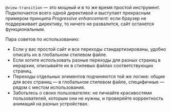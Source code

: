 `@view-transition` — это мощный и в то же время простой инструмент. Подключается всего одной директивой и выступает прекрасным примером принципа _Progressive enhancement_: если браузер не поддерживает директиву, то ничего не развалится, сайт останется функциональным.

Пара советов по использованию:

- Если у вас простой сайт и все переходы стандартизированы, удобно описать их в глобальном стилевом файле.
- Если хотите использовать разные переходы для разных страниц в иерархии, описывайте их в стилевых файлах соответствующих страниц.
- Переходы отдельных элементов подчиняются той же логике: общие для всех страниц — в глобальном стилевом файле, специфичные — рядом с местом использования.
- Заботьтесь о своих пользователях: не пичкайте красивостями пользователей, которым они не нужны, и проверяйте корректность анимаций на разных устройствах.
